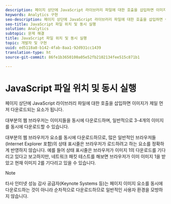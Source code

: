 ```yaml
---
description: 페이지 상단에 JavaScript 라이브러리 파일에 대한 호출을 삽입하면 이미지가 제일 먼저 다운로드되는 요소가 됩니다.
keywords: Analytics 구현
seo-description: 페이지 상단에 JavaScript 라이브러리 파일에 대한 호출을 삽입하면 이미지가 제일 먼저 다운로드되는 요소가 됩니다.
seo-title: JavaScript 파일 위치 및 동시 실행
solution: Analytics
subtopic: 문제 해결
title: JavaScript 파일 위치 및 동시 실행
topic: 개발자 및 구현
uuid: ed5118a8-b142-4fab-8aa1-92d931cc1439
translation-type: ht
source-git-commit: 86fe1b3650100a05e52fb2102134fee515c871b1

---
```



# JavaScript 파일 위치 및 동시 실행

페이지 상단에 JavaScript 라이브러리 파일에 대한 호출을 삽입하면 이미지가 제일 먼저 다운로드되는 요소가 됩니다.

대부분의 웹 브라우저는 이미지들을 동시에 다운로드하며, 일반적으로 3-4개의 이미지를 동시에 다운로드할 수 있습니다.

대부분의 웹 브라우저가 요소를 동시에 다운로드하므로, 많은 일반적인 브라우저들(Internet Explorer 포함)의 상태 표시줄은 브라우저가 로드하려고 하는 요소를 정확하게 반영하지 않습니다. 예를 들어 상태 표시줄은 브라우저가 이미지 1의 다운로드를 기다리고 있다고 보고하지만, 네트워크 패킷 테스트를 해보면 브라우저가 이미 이미지 1을 받았고 현재 이미지 2를 기다리고 있을 수 있습니다.

>[!NOTE]
>
>타사 인터넷 성능 감사 공급자(Keynote Systems 등)는 페이지 이미지 요소를 동시에 다운로드하는 것이 아니라 순차적으로 다운로드하므로 일반적인 사용자 환경을 모방하지 않습니다.

